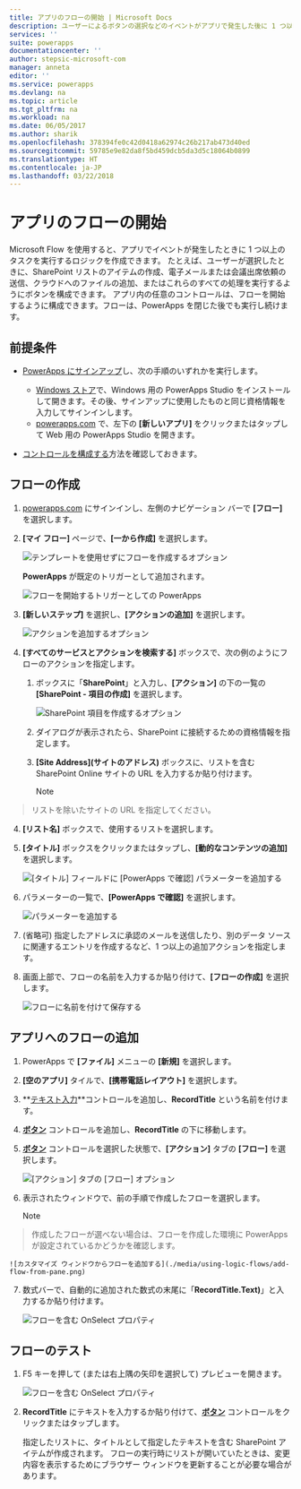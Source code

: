```yaml
---
title: アプリのフローの開始 | Microsoft Docs
description: ユーザーによるボタンの選択などのイベントがアプリで発生した後に 1 つ以上のタスクを実行するフローを作成します。
services: ''
suite: powerapps
documentationcenter: ''
author: stepsic-microsoft-com
manager: anneta
editor: ''
ms.service: powerapps
ms.devlang: na
ms.topic: article
ms.tgt_pltfrm: na
ms.workload: na
ms.date: 06/05/2017
ms.author: sharik
ms.openlocfilehash: 378394fe0c42d0418a62974c26b217ab473d40ed
ms.sourcegitcommit: 59785e9e82da8f5bd459dcb5da3d5c18064b0899
ms.translationtype: HT
ms.contentlocale: ja-JP
ms.lasthandoff: 03/22/2018
---
```

# <a name="start-a-flow-in-an-app"></a>アプリのフローの開始
Microsoft Flow を使用すると、アプリでイベントが発生したときに 1 つ以上のタスクを実行するロジックを作成できます。 たとえば、ユーザーが選択したときに、SharePoint リストのアイテムの作成、電子メールまたは会議出席依頼の送信、クラウドへのファイルの追加、またはこれらのすべての処理を実行するようにボタンを構成できます。 アプリ内の任意のコントロールは、フローを開始するように構成できます。フローは、PowerApps を閉じた後でも実行し続けます。

## <a name="prerequisites"></a>前提条件

* [PowerApps にサインアップ](../signup-for-powerapps.md)し、次の手順のいずれかを実行します。

  * [Windows ストア](http://aka.ms/powerappsinstall)で、Windows 用の PowerApps Studio をインストールして開きます。その後、サインアップに使用したものと同じ資格情報を入力してサインインします。
  * [powerapps.com](http://web.powerapps.com) で、左下の **[新しいアプリ]** をクリックまたはタップして Web 用の PowerApps Studio を開きます。
* [コントロールを構成する](add-configure-controls.md)方法を確認しておきます。

## <a name="create-a-flow"></a>フローの作成
1. [powerapps.com](http://web.powerapps.com) にサインインし、左側のナビゲーション バーで **[フロー]** を選択します。

2. **[マイ フロー]** ページで、**[一から作成]** を選択します。

    ![テンプレートを使用せずにフローを作成するオプション](./media/using-logic-flows/create-from-blank.png)

    **PowerApps** が既定のトリガーとして追加されます。

    ![フローを開始するトリガーとしての PowerApps](./media/using-logic-flows/set-trigger.png)

3. **[新しいステップ]** を選択し、**[アクションの追加]** を選択します。

    ![アクションを追加するオプション](./media/using-logic-flows/add-action.png)

4. **[すべてのサービスとアクションを検索する]** ボックスで、次の例のようにフローのアクションを指定します。

   1. ボックスに「**SharePoint**」と入力し、**[アクション]** の下の一覧の **[SharePoint - 項目の作成]** を選択します。

       ![SharePoint 項目を作成するオプション](./media/using-logic-flows/create-sharepoint-item.png)

   2. ダイアログが表示されたら、SharePoint に接続するための資格情報を指定します。

   3. **[Site Address]\(サイトのアドレス\)** ボックスに、リストを含む SharePoint Online サイトの URL を入力するか貼り付けます。

       > [!NOTE]
> リストを除いたサイトの URL を指定してください。

   4. **[リスト名]** ボックスで、使用するリストを選択します。

   5. **[タイトル]** ボックスをクリックまたはタップし、**[動的なコンテンツの追加]** を選択します。

       ![[タイトル] フィールドに [PowerApps で確認] パラメーターを追加する](./media/using-logic-flows/ask-in-powerapps.png)

   6. パラメーターの一覧で、**[PowerApps で確認]** を選択します。

       ![パラメーターを追加する](./media/using-logic-flows/add-parameter.png)

5. (省略可) 指定したアドレスに承認のメールを送信したり、別のデータ ソースに関連するエントリを作成するなど、1 つ以上の追加アクションを指定します。

6. 画面上部で、フローの名前を入力するか貼り付けて、**[フローの作成]** を選択します。

    ![フローに名前を付けて保存する](./media/using-logic-flows/name-flow.png)

## <a name="add-a-flow-to-an-app"></a>アプリへのフローの追加
1. PowerApps で **[ファイル]** メニューの **[新規]** を選択します。

2. **[空のアプリ]** タイルで、**[携帯電話レイアウト]** を選択します。

3. **[テキスト入力](controls/control-text-input.md)**コントロールを追加し、**RecordTitle** という名前を付けます。

4. **[ボタン](controls/control-button.md)** コントロールを追加し、**RecordTitle** の下に移動します。

5. **[ボタン](controls/control-button.md)** コントロールを選択した状態で、**[アクション]** タブの **[フロー]** を選択します。

    ![[アクション] タブの [フロー] オプション](./media/using-logic-flows/action-tab.png)

6. 表示されたウィンドウで、前の手順で作成したフローを選択します。

    > [!NOTE]
> 作成したフローが選べない場合は、フローを作成した環境に PowerApps が設定されているかどうかを確認します。

    ![カスタマイズ ウィンドウからフローを追加する](./media/using-logic-flows/add-flow-from-pane.png)

7. 数式バーで、自動的に追加された数式の末尾に「**RecordTitle.Text)**」と入力するか貼り付けます。

    ![フローを含む OnSelect プロパティ](./media/using-logic-flows/onselect-with-flow.png)

## <a name="test-the-flow"></a>フローのテスト
1. F5 キーを押して (または右上隅の矢印を選択して) プレビューを開きます。

    ![フローを含む OnSelect プロパティ](./media/using-logic-flows/open-preview.png)

2. **RecordTitle** にテキストを入力するか貼り付けて、**[ボタン](controls/control-button.md)** コントロールをクリックまたはタップします。

    指定したリストに、タイトルとして指定したテキストを含む SharePoint アイテムが作成されます。 フローの実行時にリストが開いていたときは、変更内容を表示するためにブラウザー ウィンドウを更新することが必要な場合があります。
